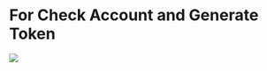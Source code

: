 
# For Check Account and Generate Token
<img src="https://github.com/R3DB0T/afbc/blob/master/Screenshot_2019-09-06-21-24-34-473_com.termux.png"/>
